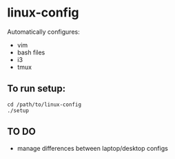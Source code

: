# linux-config
Automatically configures:
- vim
- bash files
- i3
- tmux

## To run setup:
```
cd /path/to/linux-config
./setup
```

## TO DO
- manage differences between laptop/desktop configs

